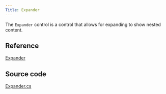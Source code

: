 ```yaml
---
Title: Expander
---
```

The `Expander` control is a control that allows for expanding to show nested content.

## Reference
[Expander](http://reference.avaloniaui.net/api/Avalonia.Controls/Expander/)

## Source code
[Expander.cs](https://github.com/AvaloniaUI/Avalonia/blob/master/src/Avalonia.Controls/Expander.cs)
